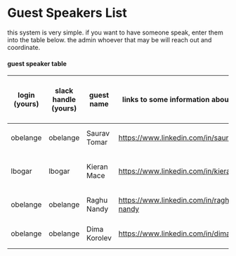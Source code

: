 # Guest Speakers List

this system is very simple. if you want to have someone speak, enter them into the table below. the admin whoever that may be will reach out and coordinate.


#### guest speaker table 

| login (yours) | slack handle (yours) | guest name    | links to some information about them | scheduled date to speak (admin use) |
| ------------- | -------------------- | ------------- | ------------------------------------ | ----------------------------------- |
| obelange      | obelange 		       | Saurav Tomar  | https://www.linkedin.com/in/sauravtom | 11-23-2016 21:00:00 |
| lbogar        | lbogar 	   	       | Kieran Mace   | https://www.linkedin.com/in/kieranmace | 01-25-2017 21:00:00 (soft) |
| obelange      | obelange 		       | Raghu Nandy  | https://www.linkedin.com/in/raghu-nandy | 01-18-2016 17:00:00 |
| obelange      | obelange 		       | Dima Korolev  | https://www.linkedin.com/in/dimakorolev | 01-11-2016 unknown |

